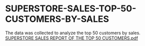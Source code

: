 # SUPERSTORE-SALES-TOP-50-CUSTOMERS-BY-SALES
The data was collected to analyze the top 50 customers by sales.
[SUPERSTORE SALES REPORT OF THE TOP 50 CUSTOMERS.pdf](https://github.com/Data-Analyst-Badmus/SUPERSTORE-SALES-TOP-50-CUSTOMERS-BY-SALES/files/9738785/SUPERSTORE.SALES.REPORT.OF.THE.TOP.50.CUSTOMERS.pdf)
